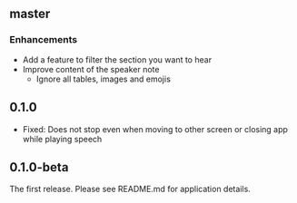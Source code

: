 ## master

### Enhancements

 - Add a feature to filter the section you want to hear
 - Improve content of the speaker note
   - Ignore all tables, images and emojis

## 0.1.0

 - Fixed: Does not stop even when moving to other screen or closing app while playing speech

## 0.1.0-beta

The first release. Please see README.md for application details.
